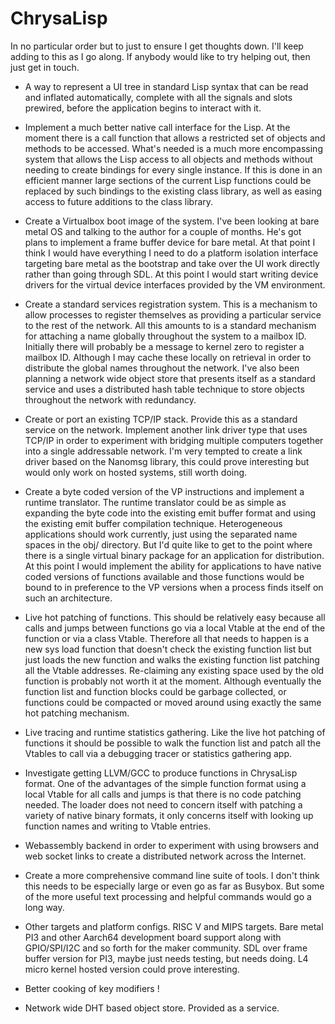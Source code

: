 # ChrysaLisp

In no particular order but to just to ensure I get thoughts down. I'll keep
adding to this as I go along. If anybody would like to try helping out, then
just get in touch.

* A way to represent a UI tree in standard Lisp syntax that can be read and
inflated automatically, complete with all the signals and slots prewired,
before the application begins to interact with it.

* Implement a much better native call interface for the Lisp. At the moment
there is a call function that allows a restricted set of objects and methods to
be accessed. What's needed is a much more encompassing system that allows the
Lisp access to all objects and methods without needing to create bindings for
every single instance. If this is done in an efficient manner large sections of
the current Lisp functions could be replaced by such bindings to the existing
class library, as well as easing access to future additions to the class
library.

* Create a Virtualbox boot image of the system. I've been looking at bare metal
OS and talking to the author for a couple of months. He's got plans to
implement a frame buffer device for bare metal. At that point I think I would
have everything I need to do a platform isolation interface targeting bare
metal as the bootstrap and take over the UI work directly rather than going
through SDL. At this point I would start writing device drivers for the virtual
device interfaces provided by the VM environment.

* Create a standard services registration system. This is a mechanism to allow
processes to register themselves as providing a particular service to the rest
of the network. All this amounts to is a standard mechanism for attaching a
name globally throughout the system to a mailbox ID. Initially there will
probably be a message to kernel zero to register a mailbox ID. Although I may
cache these locally on retrieval in order to distribute the global names
throughout the network. I've also been planning a network wide object store
that presents itself as a standard service and uses a distributed hash table
technique to store objects throughout the network with redundancy.

* Create or port an existing TCP/IP stack. Provide this as a standard service
on the network. Implement another link driver type that uses TCP/IP in order to
experiment with bridging multiple computers together into a single addressable
network. I'm very tempted to create a link driver based on the Nanomsg library,
this could prove interesting but would only work on hosted systems, still worth
doing.

* Create a byte coded version of the VP instructions and implement a runtime
translator. The runtime translator could be as simple as expanding the byte
code into the existing emit buffer format and using the existing emit buffer
compilation technique. Heterogeneous applications should work currently, just
using the separated name spaces in the obj/ directory. But I'd quite like to
get to the point where there is a single virtual binary package for an
application for distribution. At this point I would implement the ability for
applications to have native coded versions of functions available and those
functions would be bound to in preference to the VP versions when a process
finds itself on such an architecture.

* Live hot patching of functions. This should be relatively easy because all
calls and jumps between functions go via a local Vtable at the end of the
function or via a class Vtable. Therefore all that needs to happen is a new sys
load function that doesn't check the existing function list but just loads the
new function and walks the existing function list patching all the Vtable
addresses. Re-claiming any existing space used by the old function is probably
not worth it at the moment. Although eventually the function list and function
blocks could be garbage collected, or functions could be compacted or moved
around using exactly the same hot patching mechanism.

* Live tracing and runtime statistics gathering. Like the live hot patching of
functions it should be possible to walk the function list and patch all the
Vtables to call via a debugging tracer or statistics gathering app.

* Investigate getting LLVM/GCC to produce functions in ChrysaLisp format. One
of the advantages of the simple function format using a local Vtable for all
calls and jumps is that there is no code patching needed. The loader does not
need to concern itself with patching a variety of native binary formats, it
only concerns itself with looking up function names and writing to Vtable
entries.

* Webassembly backend in order to experiment with using browsers and web socket
links to create a distributed network across the Internet.

* Create a more comprehensive command line suite of tools. I don't think this
needs to be especially large or even go as far as Busybox. But some of the more
useful text processing and helpful commands would go a long way.

* Other targets and platform configs. RISC V and MIPS targets. Bare metal PI3
and other Aarch64 development board support along with GPIO/SPI/I2C and so
forth for the maker community. SDL over frame buffer version for PI3, maybe
just needs testing, but needs doing. L4 micro kernel hosted version could prove
interesting.

* Better cooking of key modifiers !

* Network wide DHT based object store. Provided as a service.

